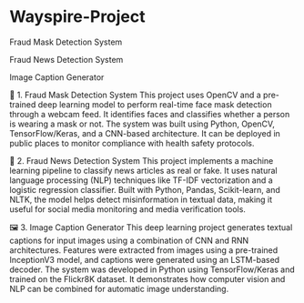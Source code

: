 # Wayspire-Project
Fraud Mask Detection System

Fraud News Detection System

Image Caption Generator


🧠 1. Fraud Mask Detection System
This project uses OpenCV and a pre-trained deep learning model to perform real-time face mask detection through a webcam feed. It identifies faces and classifies whether a person is wearing a mask or not. The system was built using Python, OpenCV, TensorFlow/Keras, and a CNN-based architecture. It can be deployed in public places to monitor compliance with health safety protocols.



📰 2. Fraud News Detection System
This project implements a machine learning pipeline to classify news articles as real or fake. It uses natural language processing (NLP) techniques like TF-IDF vectorization and a logistic regression classifier. Built with Python, Pandas, Scikit-learn, and NLTK, the model helps detect misinformation in textual data, making it useful for social media monitoring and media verification tools.


🖼️ 3. Image Caption Generator
This deep learning project generates textual captions for input images using a combination of CNN and RNN architectures. Features were extracted from images using a pre-trained InceptionV3 model, and captions were generated using an LSTM-based decoder. The system was developed in Python using TensorFlow/Keras and trained on the Flickr8K dataset. It demonstrates how computer vision and NLP can be combined for automatic image understanding.
